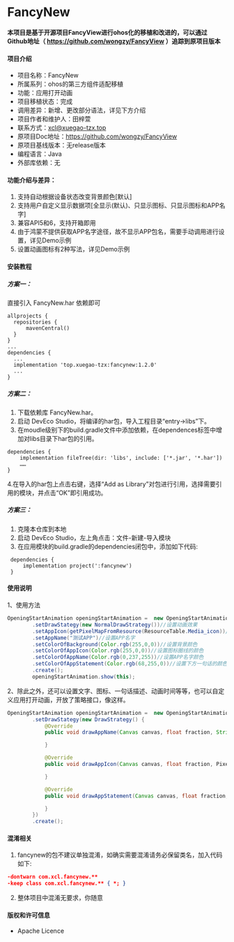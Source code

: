 # FancyNew

**本项目是基于开源项目FancyView进行ohos化的移植和改进的，可以通过Github地址（ https://github.com/wongzy/FancyView ）追踪到原项目版本**

#### 项目介绍

- 项目名称：FancyNew
- 所属系列：ohos的第三方组件适配移植
- 功能：应用打开动画
- 项目移植状态：完成
- 调用差异：新增、更改部分语法，详见下方介绍
- 项目作者和维护人：田梓萱
- 联系方式：xcl@xuegao-tzx.top
- 原项目Doc地址：https://github.com/wongzy/FancyView
- 原项目基线版本：无release版本
- 编程语言：Java
- 外部库依赖：无

#### 功能介绍与差异：

  1. 支持自动根据设备状态改变背景颜色[默认]
  2. 支持用户自定义显示数据项[全显示(默认)、只显示图标、只显示图标和APP名字]
  3. 兼容API5和6，支持开箱即用
  4. 由于鸿蒙不提供获取APP名字途径，故不显示APP包名，需要手动调用进行设置，详见Demo示例
  5. 设置动画图标有2种写法，详见Demo示例


#### 安装教程

##### 方案一：

  直接引入 FancyNew.har 依赖即可
  
```
allprojects {
  repositories {
      mavenCentral()        
  }
}
...
dependencies {
  ...
  implementation 'top.xuegao-tzx:fancynew:1.2.0'
  ...
}
```
##### 方案二：

  1. 下载依赖库 FancyNew.har。
  2. 启动 DevEco Studio，将编译的har包，导入工程目录“entry->libs”下。
  3. 在moudle级别下的build.gradle文件中添加依赖，在dependences标签中增加对libs目录下har包的引用。
```
dependencies {
    implementation fileTree(dir: 'libs', include: ['*.jar', '*.har'])
	……
}
```
  4.在导入的har包上点击右键，选择“Add as Library”对包进行引用，选择需要引用的模块，并点击“OK”即引用成功。

##### 方案三：
  1. 克隆本仓库到本地
  2. 启动 DevEco Studio，左上角点击：文件-新建-导入模块
  3. 在应用模块的build.gradle的dependencies闭包中，添加如下代码:
```
 dependencies {
     implementation project(':fancynew')
 }
```

#### 使用说明
 1、使用方法
```java
OpeningStartAnimation openingStartAnimation =  new OpeningStartAnimation.Builder(this,ResourceTable.Media_icon,1)//设置图标`ResourceTable.Media_icon`以及要显示的模块数量`1`[模块数量可不填(默认全部显示)]
		.setDrawStategy(new NormalDrawStrategy())//设置动画效果
		.setAppIcon(getPixelMapFromResource(ResourceTable.Media_icon))//设置动画图标
		.setAppName("测试APP")//设置APP名字
		.setColorOfBackground(Color.rgb(255,0,0))//设置背景颜色
		.setColorOfAppIcon(Color.rgb(255,0,0))//设置图标圈线的颜色
		.setColorOfAppName(Color.rgb(0,237,255))//设置APP名字颜色
		.setColorOfAppStatement(Color.rgb(68,255,0))//设置下方一句话的颜色
		.create();
		openingStartAnimation.show(this);
```
 2、除此之外，还可以设置文字、图标、一句话描述、动画时间等等，也可以自定义应用打开动画，开放了策略接口，像这样。
```java
OpeningStartAnimation openingStartAnimation =  new OpeningStartAnimation.Builder(this,ResourceTable.Media_icon,1)
		.setDrawStategy(new DrawStrategy() {
			@Override
			public void drawAppName(Canvas canvas, float fraction, String name, int colorOfAppName, WidthAndHeightOfView widthAndHeightOfView) {

			}

			@Override
			public void drawAppIcon(Canvas canvas, float fraction, PixelMap icon, int colorOfIcon, WidthAndHeightOfView widthAndHeightOfView) {

			}

			@Override
			public void drawAppStatement(Canvas canvas, float fraction, String statement, int colorOfStatement, WidthAndHeightOfView widthAndHeightOfView) {

			}
		})
		.create();
```

#### 混淆相关
  1. fancynew的包不建议单独混淆，如确实需要混淆请务必保留类名，加入代码如下:
```json
-dontwarn com.xcl.fancynew.**
-keep class com.xcl.fancynew.** { *; }
```
  2. 整体项目中混淆无要求，你随意

#### 版权和许可信息
- Apache Licence
